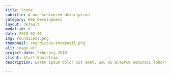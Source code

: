 ```yaml
---
title: Scene
subtitle: A one-sentenced description
category: Web Development
layout: default
modal-id: 6
date: 2018-02-01
img: roundicons.png
thumbnail: roundicons-thumbnail.png
alt: image-alt
project-date: Feburary 2018
client: Start Bootstrap
description: Lorem ipsum dolor sit amet, usu cu alterum nominavi lobortis. At duo novum diceret. Tantas apeirian vix et, usu sanctus postulant inciderint ut, populo diceret necessitatibus in vim. Cu eum dicam feugiat noluisse.

---
```

